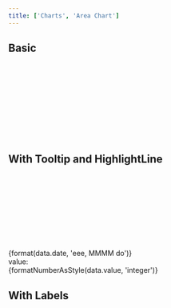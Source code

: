 ```yaml
---
title: ['Charts', 'Area Chart']
---
```


<script lang="ts">
	import { scaleTime } from 'd3-scale';
	import { format } from 'date-fns';
	import { formatDate, PeriodType } from 'svelte-ux/utils/date';
	import { formatNumberAsStyle } from 'svelte-ux/utils/number';

	import Chart, { Svg } from '$lib/components/Chart.svelte';
	import Area from '$lib/components/Area.svelte';
	import AxisX from '$lib/components/AxisX.svelte';
	import AxisY from '$lib/components/AxisY.svelte';
	import Baseline from '$lib/components/Baseline.svelte';
	import HighlightLine from '$lib/components/HighlightLine.svelte';
	import Label from '$lib/components/Label.svelte';
	import Tooltip from '$lib/components/Tooltip.svelte';

	import Preview from '$lib/docs/Preview.svelte';
	import { createDateSeries } from '$lib/utils/genData';


	const data = createDateSeries({ min: 50, max: 100, value: 'integer' });
</script>

## Basic

<Preview>
	<div class="h-[300px] p-4 border rounded">
		<Chart
			{data}
			x="date"
			xScale={scaleTime()}
			y="value"
			yDomain={[0, null]}
			yNice
			padding={{ left: 16, bottom: 24 }}
		>
			<Svg>
				<AxisY gridlines />
				<AxisX formatTick={(d) => formatDate(d, PeriodType.Day, 'short')} />
				<Baseline x y />
				<Area line={{ width: 2 }} />
			</Svg>
		</Chart>
	</div>
</Preview>

## With Tooltip and HighlightLine

<Preview>
	<div class="h-[300px] p-4 border rounded">
		<Chart
			{data}
			x="date"
			xScale={scaleTime()}
			y="value"
			yDomain={[0, null]}
			yNice
			padding={{ left: 16, bottom: 24 }}
		>
			<Svg>
				<AxisY gridlines />
				<AxisX formatTick={(d) => formatDate(d, PeriodType.Day, 'short')} />
				<Baseline x y />
				<Area line={{ width: 2 }} />
			</Svg>
			<Tooltip let:data>
				<div class="tooltip">
					<div class="tooltip-header">
						{format(data.date, 'eee, MMMM do')}
					</div>
					<div class="grid grid-cols-[1fr,auto] gap-x-2 gap-y-1 items-center">
						<div class="tooltip-label">value:</div>
						<div class="tooltip-value">
							{formatNumberAsStyle(data.value, 'integer')}
						</div>
					</div>
				</div>
				<g slot="highlight">
					<HighlightLine {data} color="var(--color-blue-500)" />
				</g>
			</Tooltip>
		</Chart>
	</div>
</Preview>

## With Labels

<Preview>
	<div class="h-[300px] p-4 border rounded">
		<Chart
			{data}
			x="date"
			xScale={scaleTime()}
			y="value"
			yDomain={[0, null]}
			yNice
			padding={{ left: 16, bottom: 24 }}
		>
			<Svg>
				<AxisY gridlines />
				<AxisX formatTick={(d) => formatDate(d, PeriodType.Day, 'short')} />
				<Baseline x y />
				<Area line={{ width: 2 }} />
				<Label formatStyle="integer" />
			</Svg>
		</Chart>
	</div>
</Preview>

<style lang="postcss">
	.tooltip {
		@apply bg-gray-900/90 backdrop-filter backdrop-blur-[2px] text-white rounded elevation-1 px-2 py-1;
	}
	.tooltip-header {
		@apply text-center font-semibold pb-1 whitespace-nowrap;
	}
	.tooltip-label {
		@apply text-xs text-white/75 text-right whitespace-nowrap;
	}
	.tooltip-value {
		@apply text-sm text-right;
	}
	.tooltip-separator {
		@apply rounded bg-white/50 my-1;
		grid-column: 1 / -1;
		height: 2px;
	}
</style>
